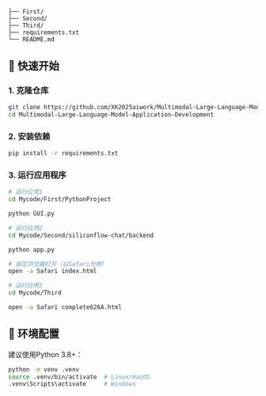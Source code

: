 ## 

```
├── First/          
├── Second/          
├── Third/          
├── requirements.txt       
└── README.md              
```

## 🚀 快速开始  

### 1. 克隆仓库  

```bash  
git clone https://github.com/XK2025aiwork/Multimodal-Large-Language-Model-Application-Development.git  
cd Multimodal-Large-Language-Model-Application-Development  
```

### 2. 安装依赖  

```bash  
pip install -r requirements.txt  
```

### 3. 运行应用程序  

```bash  
# 运行应用1  
cd Mycode/First/PythonProject

python GUI.py

# 运行应用2  
cd Mycode/Second/siliconflow-chat/backend 

python app.py

# 指定浏览器打开（以Safari为例）
open -a Safari index.html

# 运行应用3  
cd Mycode/Third

open -a Safari complete626A.html
```

## 🔧 环境配置  

建议使用Python 3.8+：  

```bash  
python -m venv .venv  
source .venv/bin/activate  # Linux/macOS  
.venv\Scripts\activate     # Windows  
```

